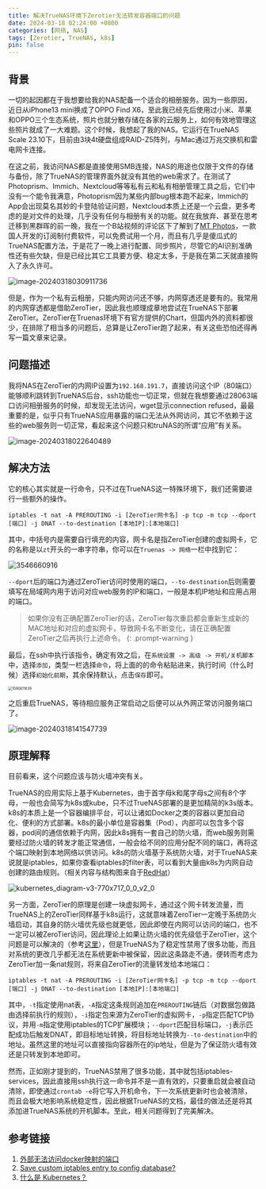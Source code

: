 ```yaml
---
title: 解决TrueNAS环境下Zerotier无法转发容器端口的问题
date: 2024-03-18 02:24:00 +0800
categories: [网络, NAS]
tags: [Zerotier, TrueNAS, k8s]
pin: false
---
```


## 背景

一切的起因都在于我想要给我的NAS配备一个适合的相册服务。因为一些原因，近日从iPhone13 mini换成了OPPO Find X6，至此我已经先后使用过小米、苹果和OPPO三个生态系统，照片也就分散存储在各家的云服务上，如何有效地管理这些照片就成了一大难题。这个时候，我想起了我的NAS。它运行在TrueNAS Scale 23.10下，目前由3块4t硬盘组成RAID-Z5阵列，与Mac通过万兆交换机和雷电网卡连接。

在这之前，我访问NAS都是直接使用SMB连接，NAS的用途也仅限于文件的存储与备份，除了TrueNAS的管理界面外就没有其他的web需求了。在测试了Photoprism、Immich、Nextcloud等等私有云和私有相册管理工具之后，它们中没有一个能令我满意，Photoprism因为某些内部bug根本跑不起来，Immich的App会出现莫名其妙的卡登陆验证问题，Nextcloud本质上还是一个云盘，更多考虑的是对文件的处理，几乎没有任何与相册有关的功能。就在我放弃、甚至在思考迁移到黑群晖的前一晚，我在一个B站视频的评论区下了解到了[MT Photos](https://mtmt.tech)，一款国人开发的订阅制付费软件，可以免费试用一个月，而且有几乎是傻瓜式的TrueNAS配置方法，于是花了一晚上进行配置、同步照片，尽管它的AI识别准确性还有些欠缺，但是已经比其它工具要方便、稳定太多，于是我在第二天就直接购入了永久许可。

![image-20240318030911736](/posts/image-20240318030911736.png)

但是，作为一个私有云相册，只能内网访问还不够，内网穿透还是要有的。我常用的内网穿透都是借助ZeroTier，因此我也顺理成章地尝试在TrueNAS下部署ZeroTier。ZeroTier在Truenas环境下有官方提供的Chart，但国内外的资料都很少，在排除了相当多的问题后，总算是让ZeroTier跑了起来，有关这些恐怕还得再写一篇文章来记录。

## 问题描述

我将NAS在ZeroTier的内网IP设置为`192.168.191.7`，直接访问这个IP（80端口）能够顺利跳转到TrueNAS后台，ssh功能也一切正常，但就在我想要通过28063端口访问相册服务的时候，却发现无法访问，wget显示connection refused，最最重要的是，似乎只有TrueNAS应用暴露的端口无法从外网访问，其它不依赖于这些的web服务则一切正常，看起来这个问题只和truNAS的所谓“应用”有关系。

![image-20240318022640489](/posts/image-20240318022640489.png)

## 解决方法

它的核心其实就是一行命令，只不过在TrueNAS这一特殊环境下，我们还需要进行一些额外的操作。

```
iptables -t nat -A PREROUTING -i [ZeroTier网卡名] -p tcp -m tcp --dport [端口] -j DNAT --to-destination [本地IP]:[本地端口]
```

其中，中括号内是需要自行填充的内容，网卡名是指ZeroTier创建的虚拟网卡，它的名称是以`zt`开头的一串字符串，你可以在`Truenas -> 网络`一栏中找到它：

![3546660916](/posts/3546660916.png)

`--dport`后的端口为通过ZeroTier访问时使用的端口，`--to-destination`后则需要填写在局域网内用于访问对应web服务的IP和端口，一般是本机IP地址和应用占用的端口。

> 如果你没有正确配置ZeroTier的话，ZeroTier每次重启都会重新生成新的MAC地址和对应的虚拟网卡，导致网卡名不断变化，请在正确配置ZeroTier之后再执行上述命令。
{: .prompt-warning }

最后，在ssh中执行该指令，确定有效之后，在`系统设置 -> 高级 -> 开机/关机脚本`中，选择`添加`，类型一栏选择`命令`，将上面的的命令粘贴进来，执行时间（什么时候）选择`初始化前期`，其余保持默认，点击`保存`即可。

<img src="/posts/1090611639.png" alt="1090611639" style="zoom:50%;" />

之后重启TrueNAS，等待相应服务正常启动之后便可以从外网正常访问服务端口了。

![image-20240318141547739](/posts/image-20240318141547739.png)

## 原理解释

目前看来，这个问题应该与防火墙冲突有关。

TrueNAS的应用实际上基于Kubernetes，由于首字母k和尾字母s之间有8个字母，一般也会简写为k8s或kube，只不过TrueNAS部署的是更加精简的k3s版本。k8s的本质上是一个容器编排平台，可以让诸如Docker之类的容器以更加自动化、便利的方式部署。k8s的最小单位是容器集（Pod），内部可以包含多个容器，pod间的通信依赖于内网，因此k8s拥有一套自己的防火墙，而web服务则需要经过防火墙的转发才能正常通信，一般会给不同的应用分配不同的端口，再将这个端口映射到本地网络以供访问。k8s的防火墙基于系统防火墙，对于TrueNAS来说就是iptables，如果你查看iptables的filter表，可以看到大量由k8s为内网自动创建的路由规则。（相关内容与结构图来自于[RedHat](https://www.redhat.com/zh/topics/containers/what-is-kubernetes)）

![kubernetes_diagram-v3-770x717_0_0_v2_0](/posts/kubernetes_diagram-v3-770x717_0_0_v2_0.svg)

另一方面，ZeroTier的原理是创建一块虚拟网卡，通过这个网卡转发流量，而TrueNAS上的ZeroTier同样基于k8s运行，这就意味着ZeroTier一定晚于系统防火墙启动，其自身的防火墙优先级也就更低，因此即使在内网可以访问的端口，也不一定可以被ZeroTier访问，因此理论上如果让防火墙的优先级低于ZeroTier，这个问题是可以解决的（参考[这里](https://www.bilibili.com/read/cv31416305)），但是TrueNAS为了稳定性禁用了很多功能，而且对系统的更改几乎都无法在系统更新中被保留，因此这条路走不通，便转而考虑为ZeroTier加一条nat规则，将来自ZeroTier的流量转发给本地端口：

```
iptables -t nat -A PREROUTING -i [ZeroTier网卡名] -p tcp -m tcp --dport [端口] -j DNAT --to-destination [本地IP]:[本地端口]
```

其中，`-t`指定使用nat表，`-A`指定这条规则追加在`PREROUTING`链后（对数据包做路由选择前执行的规则），`-i`指定包来源为ZeroTier的虚拟网卡，`-p`指定匹配TCP协议，并用`-m`指定使用iptables的TCP扩展模块；`--dport`匹配目标端口，`-j`表示匹配成功后触发DNAT，即目标地址转换，将目标地址转换为`--to-destination`中的地址。虽然这里的地址可以直接指向容器所在的ip地址，但是为了保证防火墙有效还是只转发到本地即可。

然而，正如刚才提到的，TrueNAS禁用了很多功能，其中就包括iptables-services，因此直接用ssh执行这一命令并不是一直有效的，只要重启就会被自动清除，即使通过`crontab -e`将它写入开机命令，下一次系统更新时也会被清除，而且会极大地影响系统稳定性，因此根据TrueNAS的文档，最佳的做法还是将其添加进TrueNAS系统的开机脚本。至此，相关问题得到了完美解决。

## 参考链接

1. [外部无法访问docker映射的端口](https://www.jianshu.com/p/9fdc78a774ac)
2. [Save custom iptables entry to config database?](https://www.truenas.com/community/threads/save-custom-iptables-entry-to-config-database.103874/)
3. [什么是 Kubernetes？](https://www.redhat.com/zh/topics/containers/what-is-kubernetes)
